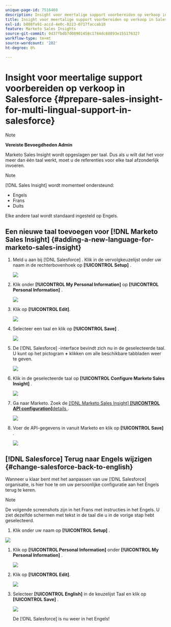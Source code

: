 ```yaml
---
unique-page-id: 7516460
description: Insight voor meertalige support voorbereiden op verkoop in Salesforce - Marketo Docs - Productdocumentatie
title: Insight voor meertalige support voorbereiden op verkoop in Salesforce
exl-id: b808fa91-accd-4e0c-8223-0717faccab10
feature: Marketo Sales Insights
source-git-commit: 0d37fbdb7d08901458c1744dc68893e155176327
workflow-type: tm+mt
source-wordcount: '202'
ht-degree: 0%

---
```


# Insight voor meertalige support voorbereiden op verkoop in Salesforce {#prepare-sales-insight-for-multi-lingual-support-in-salesforce}

>[!NOTE]
>
>**Vereiste Bevoegdheden Admin**

Marketo Sales Insight wordt opgeslagen per taal. Dus als u wilt dat het voor meer dan één taal werkt, moet u de referenties voor elke taal afzonderlijk invoeren.

>[!NOTE]
>
>[!DNL Sales Insight] wordt momenteel ondersteund:
>
>* Engels
>* Frans
>* Duits
>
>Elke andere taal wordt standaard ingesteld op Engels.

## Een nieuwe taal toevoegen voor [!DNL Marketo Sales Insight] {#adding-a-new-language-for-marketo-sales-insight}

1. Meld u aan bij [!DNL Salesforce] . Klik in de vervolgkeuzelijst onder uw naam in de rechterbovenhoek op **[!UICONTROL Setup]** .

   ![](assets/image2015-7-6-16-3a5-3a6.png)

1. Klik onder **[!UICONTROL My Personal Information]** op **[!UICONTROL Personal Information]** .

   ![](assets/image2015-7-6-16-3a5-3a25.png)

1. Klik op **[!UICONTROL Edit]**.

   ![](assets/image2015-7-6-16-3a5-3a38.png)

1. Selecteer een taal en klik op **[!UICONTROL Save]** .

   ![](assets/image2015-7-6-16-3a5-3a47.png)

1. De [!DNL Salesforce] -interface bevindt zich nu in de geselecteerde taal. U kunt op het pictogram **+** klikken om alle beschikbare tabbladen weer te geven.

   ![](assets/image2015-7-6-16-3a6-3a10.png)

1. Klik in de geselecteerde taal op **[!UICONTROL Configure Marketo Sales Insight]** .

   ![](assets/image2015-7-6-16-3a7-3a15.png)

1. Ga naar Marketo. Zoek de [[!DNL Marketo Sales Insight] **[!UICONTROL API configuration]**&#x200B;details ](/help/marketo/product-docs/marketo-sales-insight/msi-for-salesforce/configuration/configure-marketo-sales-insight-in-salesforce-enterprise-unlimited.md#configure-marketo-sales-insight) .

   ![](assets/image2015-7-6-16-3a41-3a2.png)

1. Voer de API-gegevens in vanuit Marketo en klik op **[!UICONTROL Save]** .

   ![](assets/image2015-7-6-16-3a7-3a43.png)

## [!DNL Salesforce] Terug naar Engels wijzigen {#change-salesforce-back-to-english}

Wanneer u klaar bent met het aanpassen van uw [!DNL Salesforce] organisatie, is hier hoe te om uw persoonlijke configuratie aan het Engels terug te keren.

>[!NOTE]
>
>De volgende screenshots zijn in het Frans met instructies in het Engels.  U ziet dezelfde schermen met tekst in de taal die u in de vorige stap hebt geselecteerd.

1. Klik onder uw naam op **[!UICONTROL Setup]** .

![](assets/image2015-7-6-16-3a5-3a6.png)

1. Klik op **[!UICONTROL Personal Information]** onder **[!UICONTROL My Personal Information]** .

   ![](assets/image2015-7-6-16-3a8-3a3.png)

1. Klik op **[!UICONTROL Edit]**.

   ![](assets/image2015-7-6-16-3a8-3a19.png)

1. Selecteer **[!UICONTROL English]** in de keuzelijst Taal en klik op **[!UICONTROL Save]** .

   ![](assets/image2015-7-6-16-3a8-3a31.png)

   De [!DNL Salesforce] is nu weer in het Engels!

